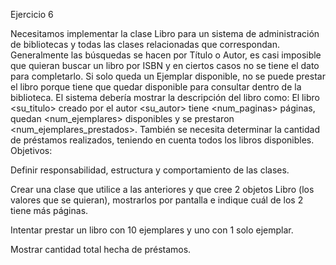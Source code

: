 Ejercicio 6

Necesitamos implementar la clase Libro para un sistema de administración de bibliotecas y todas las clases 
relacionadas que correspondan. Generalmente las búsquedas se hacen por Título o Autor, es casi imposible que quieran 
buscar un libro por ISBN y en ciertos casos no se tiene el dato para completarlo. Si solo queda un Ejemplar disponible, 
no se puede prestar el libro porque tiene que quedar disponible para consultar dentro de la biblioteca. 
El sistema debería mostrar la descripción del libro como: El libro <su_titulo> creado por el autor <su_autor> tiene <num_paginas> 
páginas, quedan <num_ejemplares> disponibles y se prestaron <num_ejemplares_prestados>. También se necesita determinar la cantidad de 
préstamos realizados, teniendo en cuenta todos los libros disponibles.
Objetivos:

Definir responsabilidad, estructura y comportamiento de las clases.

Crear una clase que utilice a las anteriores y que cree 2 objetos Libro (los valores que se quieran), mostrarlos por pantalla e indique cuál de los 2 tiene más páginas.

Intentar prestar un libro con 10 ejemplares y uno con 1 solo ejemplar.

Mostrar cantidad total hecha de préstamos.
